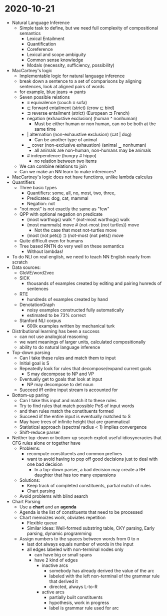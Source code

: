 # 2020-10-21

* Natural Language Inference
  * Simple task to define, but we need full complexity of compositional semantics
    * Lexical Entailment
    * Quantification
    * Coreference
    * Lexical and scope ambiguity
    * Common sense knowledge
    * Modals (necessity, sufficiency, possibility)
* MacCartney's logic
  * Implementable logic for natural language inference
  * break down a sentence to a set of comparisons by aligning sentences, look at aligned pairs of words
  * for example, blue jeans => pants
  * Seven possible relations
    * ≡ equivalence (couch ≡ sofa)
    * ⊏ forward entailment (strict) (crow ⊏ bird)
    * ⊐ reverse entailment (strict) (European ⊐ French)
    * negation (exhaustive exclusion) (human ^ nonhuman) 
      * Must be either human or non human, can no be both at the same time
    * | alternation (non-exhaustive exclusion) (cat | dog)
      * Can be another type of animal
    * ‿ cover (non-exclusive exhaustion) (animal ‿ nonhuman)
      * all animals are non-human, non-humans may be animals
    * \# independence (hungry # hippo) 
      * no relation between two items
  * We can combine relations to join
  * Can we make an NN learn to make inferences?
* MacCartney's logic does not have functions, unlike lambda calculus
* Quantifiers
  * Three basic types
    * Quantifiers: some, all, no, most, two, three,
    * Predicates: dog, cat, mammal
    * Negation: not
  * "not most" is not exactly the same as "few"
  * QPP with optional negation on predicate
    * (most warthogs) walk ^ (not-most warthogs) walk
    * (most mammals) move # (not-most (not turtles)) move
      * Not the case that most not-turtles move
    * (most (not pets)) ⊐ (not-most (not pets)) move
  * Quite difficult even for humans
  * Tree based RNTN do very well on these semantics
    * Without lambdas!
* To do NLI on real english, we need to teach NN English nearly from scratch
* Data sources:
  * GloVE/word2vec
  * SICK
    * thousands of examples created by editing and pairing hunreds of sentences
  * RTE
    * hundreds of examples created by hand
  * DenotationGraph
    * noisy examples constructed fully automatically
    * estimated to be 73% correct
  * Stanford NLI corpus
    * 600k examples written by mechanical turk
* Distributional learning has been a success
  * can not use analogical reasoning
  * we want meanings of larger units, calculated compositionally
  * ability to do natural language inference
* Top-down parsing
  * Can I take these rules and match them to input
  * Initial goal is S
  * Repeatedly look for rules that decompose/expand current goals
    * S may decompose to NP and VP
  * Eventually get to goals that look at input
    * NP may decompose to det noun
  * Succeed iff entire input stream is accounted for
* Bottom-up paring
  * Can I take this input and match it to these rules
  * Try to find rules that match possible PoS of input words
  * and then rules match the constituents formed
  * Succeed iif the entire input is eventually matched to S
  * May have trees of infinite height that are grammatical
  * Statistical approach (spectral radius < 1) implies convergence
  * Shift-reduce parser
* Neither top-down or bottom-up search exploit useful idiosyncracies that CFG rules alone or together have
  * Problems:
    * recompute constituents and common prefixes
    * want to avoid having to pop off good decisions just to deal with one bad decision
      * In a top-down parser, a bad decision may create a RH daughter that has too many expansions
  * Solutions:
    * Keep track of completed constituents, partial match of rules
    * Chart parsing
  * Avoid problems with blind search
* Chart Parsing
  * Use a **chart** and an **agenda**
  * Agenda is the list of constituents that need to be processed
  * Chart memoizes work, obviates repetition
    * Flexible queue
    * Similar ideas: Well-formed substring table, CKY parsing, Early parsing, dynamic programming
  * Assign numbers to the spaces between words from 0 to n
    * last dot always equals number of words in the input
    * all edges labeled with non-terminal nodes only
      * can have big or small spans
      * have 2 kind of edges
        * inactive arcs 
          * somebody has already derived the value of the arc
          * labeled with the left non-terminal of the grammar rule that derived it
          * directed, always L-to-R
        * active arcs
          * partially built constituents
          * hypothesis, work in progress
          * label is grammar rule used for arc